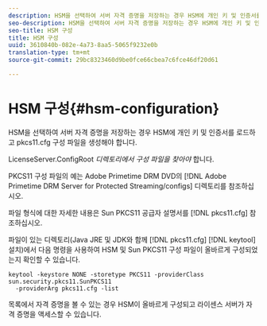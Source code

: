 ```yaml
---
description: HSM을 선택하여 서버 자격 증명을 저장하는 경우 HSM에 개인 키 및 인증서를 로드하고 pkcs11.cfg 구성 파일을 생성해야 합니다.
seo-description: HSM을 선택하여 서버 자격 증명을 저장하는 경우 HSM에 개인 키 및 인증서를 로드하고 pkcs11.cfg 구성 파일을 생성해야 합니다.
seo-title: HSM 구성
title: HSM 구성
uuid: 3610840b-082e-4a73-8aa5-5065f9232e0b
translation-type: tm+mt
source-git-commit: 29bc8323460d9be0fce66cbea7c6fce46df20d61

---
```



# HSM 구성{#hsm-configuration}

HSM을 선택하여 서버 자격 증명을 저장하는 경우 HSM에 개인 키 및 인증서를 로드하고 pkcs11.cfg 구성 파일을 생성해야 합니다.

LicenseServer.ConfigRoot *디렉토리에서 구성 파일을 찾아야* 합니다.

PKCS11 구성 파일의 예는 Adobe Primetime DRM DVD의 [!DNL Adobe Primetime DRM Server for Protected Streaming/configs] 디렉토리를 참조하십시오.

파일 형식에 대한 자세한 내용은 Sun PKCS11 공급자 설명서를 [!DNL pkcs11.cfg] 참조하십시오.

파일이 있는 디렉토리(Java JRE 및 JDK와 함께 [!DNL pkcs11.cfg] [!DNL keytool] 설치)에서 다음 명령을 사용하여 HSM 및 Sun PKCS11 구성 파일이 올바르게 구성되었는지 확인할 수 있습니다.

```
keytool -keystore NONE -storetype PKCS11 -providerClass sun.security.pkcs11.SunPKCS11 
  -providerArg pkcs11.cfg -list
```

목록에서 자격 증명을 볼 수 있는 경우 HSM이 올바르게 구성되고 라이센스 서버가 자격 증명을 액세스할 수 있습니다.
